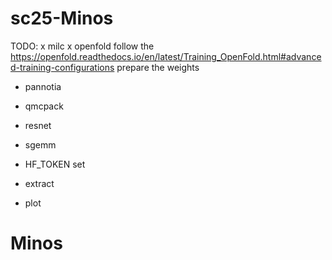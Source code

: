 # sc25-Minos

TODO:
x milc
x openfold follow the https://openfold.readthedocs.io/en/latest/Training_OpenFold.html#advanced-training-configurations prepare the weights
- pannotia
- qmcpack
- resnet
- sgemm

- HF_TOKEN set
- extract
- plot


# Minos